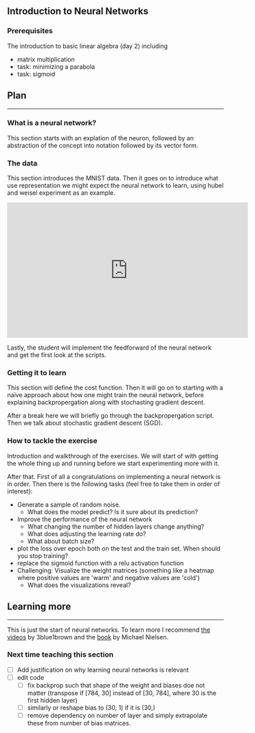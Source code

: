 
## Introduction to Neural Networks

### Prerequisites

The introduction to basic linear algebra (day 2) including
- matrix multiplication
- task: minimizing a parabola
- task: sigmoid

## Plan

---

### What is a neural network?

This section starts with an explation of the neuron, followed by an abstraction of the concept into notation followed by its vector form.


### The data
This section introduces the MNIST data. Then it goes on to introduce what use representation we might expect the neural network to learn, using hubel and weisel experiment as an example. 

<iframe width="560" height="315" src="https://www.youtube.com/embed/IOHayh06LJ4" title="YouTube video player" frameborder="0" allow="accelerometer; autoplay; clipboard-write; encrypted-media; gyroscope; picture-in-picture" allowfullscreen></iframe>

Lastly, the student will implement the feedforward of the neural network and get the first look at the scripts.

### Getting it to learn
This section will define the cost function. Then it will go on to starting with a naïve approach about how one might train the neural network, before explaining  backpropergation along with stochasting gradient descent.

After a break here we will briefly go through the backpropergation script. Then we talk about stochastic gradient descent (SGD).

### How to tackle the exercise

Introduction and walkthrough of the exercises. We will start of with getting the whole thing up and running before we start experimenting more with it.

After that. First of all a congratulations on implementing a neural network is in order. Then there is the following tasks (feel free to take them in order of interest):

- Generate a sample of random noise.
  - What does the model predict? Is it sure about its prediction?
- Improve the performance of the neural network
   - What changing the number of hidden layers change anything?
   - What does adjusting the learning rate do? 
   - What about batch size?
- plot the loss over epoch both on the test and the train set. When should you stop training?
- replace the sigmoid function with a relu activation function 
- Challenging: Visualize the weight matrices (something like a heatmap where positive values are 'warm' and negative values are 'cold')
  - What does the visualizations reveal?


## Learning more
---

This is just the start of neural networks. To learn more I recommend [the videos](https://www.youtube.com/playlist?list=PLZHQObOWTQDNU6R1_67000Dx_ZCJB-3pi) by 3blue1brown and the [book](http://neuralnetworksanddeeplearning.com/index.html) by Michael Nielsen.

### Next time teaching this section
- [ ] Add justification on why learning neural networks is relevant
- [ ] edit code
  - [ ] fix backprop such that shape of the weight and biases doe not matter (transpose if [784, 30] instead of [30, 784], where 30 is the first hidden layer)
  - [ ] similarly or reshape bias to (30, 1) if it is (30,)
  - [ ] remove dependency on number of layer and simply extrapolate these from number of bias matrices.
